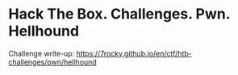 # Hack The Box. Challenges. Pwn. Hellhound

Challenge write-up: https://7rocky.github.io/en/ctf/htb-challenges/pwn/hellhound
